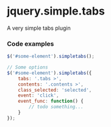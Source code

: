 # jquery.simple.tabs
A very simple tabs plugin


### Code examples
``` javascript
$('#some-element').simpletabs();

// Some options
$('#some-element').simpletabs({
	tabs: '.tabs >',
	contents: '.contents >',
	class_selected: 'selected',
	event: 'click',
	event_func: function() {
		// todo something...
	}
});
```